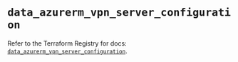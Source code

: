 # `data_azurerm_vpn_server_configuration`

Refer to the Terraform Registry for docs: [`data_azurerm_vpn_server_configuration`](https://registry.terraform.io/providers/hashicorp/azurerm/4.27.0/docs/data-sources/vpn_server_configuration).
